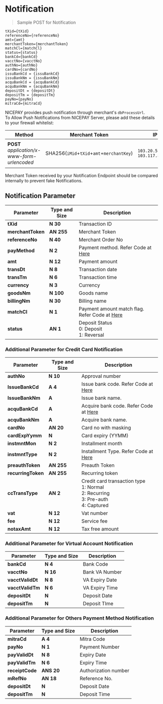 
# Notification

> Sample POST for Notification

```
tXid={tXid}  
referenceNo={referenceNo}  
amt={amt}  
merchantToken={merchantToken}  
matchCl={matchCl}
status={status}
bankCd={bankCd}
vacctNo={vacctNo}
authNo={authNo}
cardNo={cardNo}
issuBankCd = {issuBankCd}
issuBankNm = {issuBankNm}
acquBankCd = {acquBankCd}
acquBankNm = {acquBankNm}
depositDt = {depositDt}
depositTm = {depositTm}
payNo={payNo}
mitraCd={mitraCd}
```

NICEPAY provides push notification through merchant's `dbProcessUrl`.<br>
To Allow Push Notifications from NICEPAY Server, please add these details to your firewall whitelist:

| **Method** | Merchant Token | IP | Description |
| --- | --- | --- | --- |
| **POST** *application/x-www-form-urlencoded* | SHA256(`iMid`+`tXid`+`amt`+`merchantKey`) | `103.20.51.0/24` <br> `103.117.8.0/24` | Notification from `User-Agent: Jakarta Commons-HttpClient/3.1` |

<aside class="notice">
Merchant Token received by your Notification Endpoint should be compared internally to prevent fake Notifications.
</aside>

## Notification Parameter

| **Parameter**    		   | **Type and Size** | Description																		    |
|--------------------------| ----------------- | ---------------------------------------------------------------------------------------|
| **tXid**         		   | **N**  **30**     | Transaction ID																			|
| **merchantToken**		   | **AN** **255**    | Merchant Token																			|
| **referenceNo**  		   | **N**  **40**     | Merchant Order No																		|
| **payMethod**    		   | **N**  **2**      | Payment method. Refer Code at [Here](#payment-method)									|
| **amt**          		   | **N**  **12**     | Payment amount																			|
| **transDt**      		   | **N**  **8**      | Transaction date																		|
| **transTm**      		   | **N**  **6**      | Transaction time																		|
| **currency**     		   | **N**  **3**      | Currency																			    |
| **goodsNm**      		   | **N**  **100**    | Goods name																				|
| **billingNm**    		   | **N**  **30**     | Billing name																			|
| **matchCl**      		   | **N**  **1**      | Payment amount match flag. Refer Code at [Here](#notification-match-amount-indicator)	|
| **status**       		   | **AN** **1**      | Deposit Status<br>0: Deposit<br>1: Reversal										    |

### Additional Parameter for Credit Card Notification

| **Parameter**    			| **Type and Size** | Description																			   |
|---------------------------| ------------------| -----------------------------------------------------------------------------------------|
| **authNo**         		| **N**  **10**     | Approval number																		   |
| **IssueBankCd**    		| **A**  **4**      | Issue bank code. Refer Code at [Here](#bank-code)										   |
| **IssueBankNm**    		| **A**     	    | Issue bank name. 																		   |
| **acquBankCd**     		| **A**      	    | Acquire bank code. Refer Code at [Here](#bank-code)									   |
| **acquBankNm**     		| **A**     	    | Acquire bank name.																	   |
| **cardNo**         		| **AN** **20**     | Card no with masking																	   |
| **cardExpYymm**    		| **N**      	    | Card expiry (YYMM)																	   |
| **instmntMon**     		| **N**  **2**      | Installment month																		   |
| **instmntType**    		| **N**  **2**      | Installment Type. Refer Code at [Here](#installment-type)							       |
| **preauthToken**   		| **AN** **255**    | Preauth Token																			   |
| **recurringToken** 		| **AN** **255**    | Recurring token 																		   |
| **ccTransType**    		| **AN** **2**      | Credit card transaction type<br>1: Normal<br>2: Recurring<br>3: Pre-auth<br>4: Captured  |
| **vat**            		| **N**  **12**     | Vat number																			   |
| **fee**            		| **N**  **12**     | Service fee																			   | 
| **notaxAmt**       		| **N**  **12**     | Tax free amount																		   |
 
### Additional Parameter for Virtual Account Notification

| **Parameter**    			| **Type and Size** | Description		                            |
|---------------------------| ------------------| ----------------------------------------------|
| **bankCd**         		| **N** **4**       | Bank Code							            |
| **vacctNo**    			| **N** **16**      | Bank VA Number				                |
| **vacctValidDt**    		| **N** **8**	    | VA Expiry Date 					            |
| **vacctValidTm**     		| **N** **6**       | VA Expiry Time		                        |
| **depositDt**     		| **N**    	        | Deposit Date							        |
| **depositTm**     		| **N**    	        | Deposit TIme							        |

### Additional Parameter for Others Payment Method Notification

| **Parameter**    			| **Type and Size** | Description																			   |
|---------------------------| ------------------| -----------------------------------------------------------------------------------------|
| **mitraCd**         		| **A**   **4**     | Mitra Code																		       |
| **payNo**    				| **N**   **1**     | Payment Number 								   										   |
| **payValidDt**    		| **N**   **8**	    | Expiry Date																		       |
| **payValidTm**     		| **N**   **6**     | Expiry Time									   										   |
| **receiptCode**     		| **ANS** **20**    | Authorization number																	   |
| **mRefNo**    			| **AN**  **18**    | Reference No.																	           |
| **depositDt**     		| **N**             | Deposit Date									   										   |
| **depositTm**     		| **N**      	    | Deposit Time																	           |
